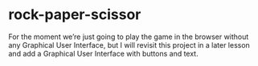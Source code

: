 # rock-paper-scissor

For the moment we’re just going to play the game in the browser without any Graphical User Interface, but I will revisit this project in a later lesson and add a Graphical User Interface with buttons and text.